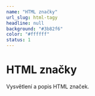 ```yaml
---
name: "HTML značky"
url_slug: html-tagy
headline: null
background: "#3b82f6"
color: "#ffffff"
status: 1
---
```


# HTML značky

Vysvětlení a popis HTML značek.
